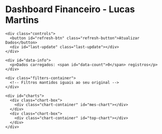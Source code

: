 <!DOCTYPE html>
<html lang="pt-br">
<head>
  <meta charset="UTF-8">
  <meta name="viewport" content="width=device-width, initial-scale=1.0">
  <title>Dashboard Financeiro - Lucas Martins</title>
  <script src="https://cdn.jsdelivr.net/npm/xlsx@0.18.5/dist/xlsx.full.min.js"></script>
  <script src="https://cdn.plot.ly/plotly-latest.min.js"></script>
  <link rel="stylesheet" href="css/style.css">
</head>
<body>
  <div class="container">
    <h1>Dashboard Financeiro - Lucas Martins</h1>
    
    <div class="controls">
      <button id="refresh-btn" class="refresh-button">Atualizar Dados</button>
      <div id="last-update" class="last-update"></div>
    </div>
    
    <div id="data-info">
      <p>Dados carregados: <span id="data-count">0</span> registros</p>
    </div>
    
    <div class="filters-container">
      <!-- Filtros mantidos iguais ao seu original -->
    </div>
    
    <div id="charts">
      <div class="chart-box">
        <div class="chart-container" id="mes-chart"></div>
      </div>
      <div class="chart-box">
        <div class="chart-container" id="top-chart"></div>
      </div>
    </div>
  </div>

  <script src="js/script.js"></script>
</body>
</html>
